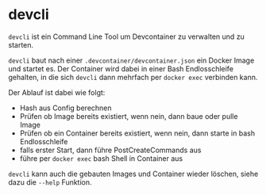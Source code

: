 # devcli

`devcli` ist ein Command Line Tool um Devcontainer zu verwalten und zu starten.

`devcli` baut nach einer `.devcontainer/devcontainer.json` ein Docker Image und startet es.
Der Container wird dabei in einer Bash Endlosschleife gehalten, in die sich `devcli` dann
mehrfach per `docker exec` verbinden kann.

Der Ablauf ist dabei wie folgt:

- Hash aus Config berechnen
- Prüfen ob Image bereits existiert, wenn nein, dann baue oder pulle Image
- Prüfen ob ein Container bereits existiert, wenn nein, dann starte in bash Endlosschleife
- falls erster Start, dann führe PostCreateCommands aus
- führe per `docker exec` bash Shell in Container aus


`devcli` kann auch die gebauten Images und Container wieder löschen, siehe dazu die `--help`
Funktion.
